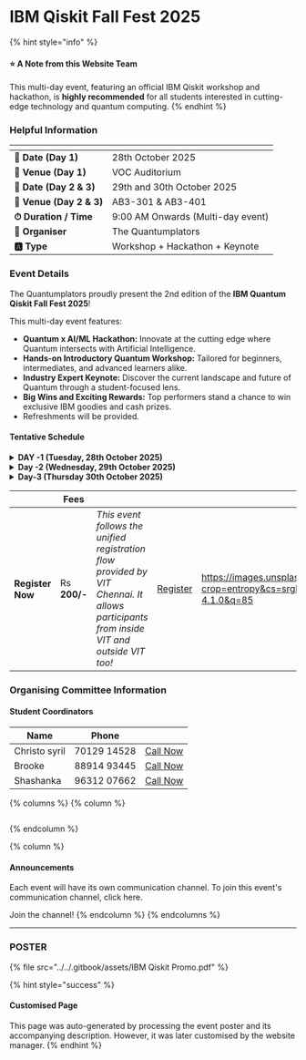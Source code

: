 # IBM Qiskit Fall Fest 2025

{% hint style="info" %}
#### ⭐ A Note from this Website Team

This multi-day event, featuring an official IBM Qiskit workshop and hackathon, is **highly recommended** for all students interested in cutting-edge technology and quantum computing.
{% endhint %}

### Helpful Information

<table data-view="cards"><thead><tr><th></th><th></th></tr></thead><tbody><tr><td><strong>📅 Date (Day 1)</strong></td><td>28th October 2025</td></tr><tr><td><strong>📍 Venue (Day 1)</strong></td><td>VOC Auditorium</td></tr><tr><td><strong>📅 Date (Day 2 &#x26; 3)</strong></td><td>29th and 30th October 2025</td></tr><tr><td><strong>📍 Venue (Day 2 &#x26; 3)</strong></td><td>AB3-301 &#x26; AB3-401</td></tr><tr><td><strong>⏱ Duration / Time</strong></td><td>9:00 AM Onwards (Multi-day event)</td></tr><tr><td><strong>👤 Organiser</strong></td><td>The Quantumplators</td></tr><tr><td><strong>🅰️ Type</strong></td><td>Workshop + Hackathon + Keynote</td></tr></tbody></table>

### Event Details

The Quantumplators proudly present the 2nd edition of the **IBM Quantum Qiskit Fall Fest 2025**!

This multi-day event features:

* **Quantum x AI/ML Hackathon:** Innovate at the cutting edge where Quantum intersects with Artificial Intelligence.
* **Hands-on Introductory Quantum Workshop:** Tailored for beginners, intermediates, and advanced learners alike.
* **Industry Expert Keynote:** Discover the current landscape and future of Quantum through a student-focused lens.
* **Big Wins and Exciting Rewards:** Top performers stand a chance to win exclusive IBM goodies and cash prizes.
* Refreshments will be provided.

#### Tentative Schedule

<details>

<summary><strong>DAY -1 (Tuesday, 28th October 2025)</strong></summary>

| Time           | Event                                            |
| -------------- | ------------------------------------------------ |
| `9:00-9:30`    |  Kickoff-opening ceremony                        |
| `9:30-11:30`   |  Guest lectures and invited talks                |
| `11:30-11:45`  | Break                                            |
| `11:45-13:15`  |  Introductory Hands-on Quantum computing session |
| `13:15-14:00`  | Lunch Break                                      |
| `14:00-15:30`  | Gamified Notebook challenges                     |

</details>

<details>

<summary><strong>Day -2 (Wednesday, 29th October 2025)</strong></summary>

* `9:00-13:00` Lecture sessions on: Quantum Machine Learning, Quantum Communications, Quantum Cryptography and Security.

- `13:00-14:00` Lunch Break

* `14:00-15:30` Gamified Notebook Challenges (Advanced)

- `16:00-9:30 (Overnight)` Hackathon Commencement - 4 Tracks + Open Innovation.

* `22:00-23:00` Internal Review session

</details>

<details>

<summary><strong>Day-3 (Thursday 30th October 2025)</strong></summary>

* `9:30-10:30` Hackathon selection process
* `10:30-11:00` Felicitation, Prize distribution and conclusion.

</details>

<table data-card-size="large" data-view="cards" data-full-width="false"><thead><tr><th></th><th>Fees</th><th></th><th></th><th data-hidden data-card-cover data-type="image">Cover image</th></tr></thead><tbody><tr><td><h4>Register Now</h4></td><td>Rs <strong>200/-</strong></td><td><em>This event follows the unified registration flow provided by VIT Chennai. It allows participants from inside VIT and outside VIT too!</em></td><td><a href="https://chennaievents.vit.ac.in/technovit/" class="button primary" data-icon="rocket-launch">Register</a></td><td><a href="https://images.unsplash.com/photo-1607000975574-0b425df6975a?crop=entropy&#x26;cs=srgb&#x26;fm=jpg&#x26;ixid=M3wxOTcwMjR8MHwxfHNlYXJjaHwxfHxnbyUyMGZvciUyMGl0fGVufDB8fHx8MTc2MTMwMTA2N3ww&#x26;ixlib=rb-4.1.0&#x26;q=85">https://images.unsplash.com/photo-1607000975574-0b425df6975a?crop=entropy&#x26;cs=srgb&#x26;fm=jpg&#x26;ixid=M3wxOTcwMjR8MHwxfHNlYXJjaHwxfHxnbyUyMGZvciUyMGl0fGVufDB8fHx8MTc2MTMwMTA2N3ww&#x26;ixlib=rb-4.1.0&#x26;q=85</a></td></tr></tbody></table>

### Organising Committee Information

#### Student Coordinators

<table data-card-size="large" data-view="cards"><thead><tr><th>Name</th><th>Phone</th><th></th></tr></thead><tbody><tr><td>Christo syril</td><td>70129 14528</td><td><a href="tel:7012914528" class="button secondary">Call Now</a></td></tr><tr><td>Brooke</td><td>88914 93445</td><td><a href="tel:8891493445" class="button secondary">Call Now</a></td></tr><tr><td>Shashanka</td><td>96312 07662</td><td><a href="tel:9631207662" class="button secondary">Call Now</a></td></tr></tbody></table>

{% columns %}
{% column %}
<figure><img src="https://images.unsplash.com/photo-1650897877751-4446f52a0cb3?crop=entropy&#x26;cs=srgb&#x26;fm=jpg&#x26;ixid=M3wxOTcwMjR8MHwxfHNlYXJjaHw2fHxhbm5vdW5jZW1lbnR8ZW58MHx8fHwxNzYxMjQ2MzUxfDA&#x26;ixlib=rb-4.1.0&#x26;q=85" alt=""><figcaption></figcaption></figure>
{% endcolumn %}

{% column %}
#### Announcements

Each event will have its own communication channel. To join this event's communication channel, click here.

Join the channel!
{% endcolumn %}
{% endcolumns %}

***

### POSTER

{% file src="../../.gitbook/assets/IBM Qiskit Promo.pdf" %}

{% hint style="success" %}
#### Customised Page

This page was auto-generated by processing the event poster and its accompanying description. However, it was later customised by the website manager.
{% endhint %}
